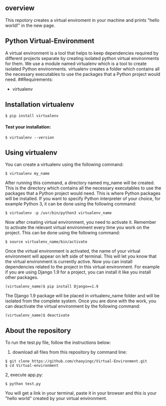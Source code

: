 ## overview
This repotory creates a virtual enviroment in your machine and prints "hello world!" in the new page.

## Python Virtual-Environment
A virtual environment is a tool that helps to keep dependencies required by different projects separate by creating isolated python virtual environments for them.  We use a module named virtualenv which is a tool to create isolated Python environments. virtualenv creates a folder which contains all the necessary executables to use the packages that a Python project would need.
##Requirements:
- virtualenv

## Installation virtualenv
```
$ pip install virtualenv
```
#### Test your installation:
```
$ virtualenv --version
```
## Using virtualenv
You can create a virtualenv using the following command:
```
$ virtualenv my_name
```
After running this command, a directory named my_name will be created. This is the directory which contains all the necessary executables to use the packages that a Python project would need. This is where Python packages will be installed.  If you want to specify Python interpreter of your choice, for example Python 3, it can be done using the following command:
```
$ virtualenv -p /usr/bin/python3 virtualenv_name
```
Now after creating virtual environment, you need to activate it. Remember to activate the relevant virtual environment every time you work on the project. This can be done using the following command:
```
$ source virtualenv_name/bin/activate
```
Once the virtual environment is activated, the name of your virtual environment will appear on left side of terminal. This will let you know that the virtual environment is currently active.  Now you can install dependencies related to the project in this virtual environment. For example if you are using Django 1.9 for a project, you can install it like you install other packages.
```
(virtualenv_name)$ pip install Django==1.9
```
The Django 1.9 package will be placed in virtualenv_name folder and will be isolated from the complete system.
Once you are done with the work, you can deactivate the virtual environment by the following command:
```
(virtualenv_name)$ deactivate
```
## About the repository
To run the test.py file, follow the instructions below:
1. download all files from this repository by command line:
```
$ git clone https://github.com/chaoyingc/Virtual-Environment.git
$ cd Virtual-environment
```
2, execute app.py:
```
$ python test.py

```
You will get a link in your terminal, paste it in your browser and this is your "hello world" created by your virtual environment.
